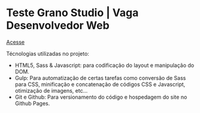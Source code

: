 # Teste Grano Studio | Vaga Desenvolvedor Web

[Acesse](https://jpdrsanchez.github.io/teste-solare-interativa/)

Técnologias utilizadas no projeto:

- HTML5, Sass & Javascript: para codificação do layout e manipulação do DOM.
- Gulp: Para automatização de certas tarefas como conversão de Sass para CSS, minificação e concatenação de códigos CSS e Javascript, otimização de imagens, etc...
- Git e Github: Para versionamento do código e hospedagem do site no Github Pages.
